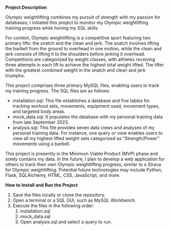 **Project Description**

Olympic weightlifting combines my pursuit of strength with my passion for databases; I initiated this project to monitor my Olympic weightlifting training progress while honing my SQL skills.

For context, Olympic weightlifting is a competitive sport featuring two primary lifts: the snatch and the clean and jerk. The snatch involves lifting the barbell from the ground to overhead in one motion, while the clean and jerk consists of lifting it to the shoulders before jerking it overhead. Competitions are categorized by weight classes, with athletes receiving three attempts in each lift to achieve the highest total weight lifted. The lifter with the greatest combined weight in the snatch and clean and jerk triumphs.

This project comprises three primary MySQL files, enabling users to track my training progress. The SQL files are as follows:

- installation.sql: This file establishes a database and five tables for tracking workout sets, movements, equipment used, movement types, and targeted body areas.
- mock_data.sql: It populates the database with my personal training data from late September 2023.
- analysis.sql: This file provides seven data views and analyses of my personal training data. For instance, one query or view enables users to view all my highest lifted weight sets categorized as “Strength/Power” movements using a barbell.

This project is presently in the Minimum Viable Product (MVP) phase and solely contains my data. In the future, I plan to develop a web application for others to track their own Olympic weightlifting progress, similar to a Strava for Olympic weightlifting. Potential future technologies may include Python, Flask, SQLAlchemy, HTML, CSS, JavaScript, and more.

**How to Install and Run the Project**

1. Save the files locally or clone the repository.
2. Open a terminal or a SQL GUI, such as MySQL Workbench.
3. Execute the files in the following order:
    1. installation.sql
    2. mock_data.sql
    3. Open analysis.sql and select a query to run.
